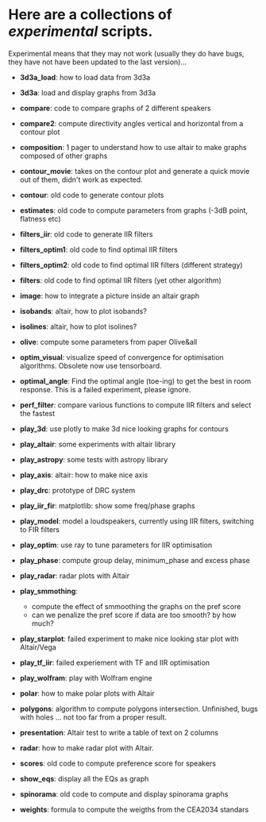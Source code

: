 # Here are a collections of *experimental* scripts.

Experimental means that they may not work (usually they do have bugs, they have not have been updated to the last  version)...

- **3d3a_load**: how to load data from 3d3a

- **3d3a**: load and display graphs from 3d3a

- **compare**: code to compare graphs of 2 different speakers

- **compare2**: compute directivity angles vertical and horizontal from a contour plot

- **composition**: 1 pager to understand how to use altair to make graphs composed of other graphs

- **contour_movie**: takes on the contour plot and generate a quick movie out of them, didn't work as expected.

- **contour**: old code to generate contour plots

- **estimates**: old code to compute parameters from graphs (-3dB point, flatness etc)

- **filters_iir**: old code to generate IIR filters

- **filters_optim1**: old code to find optimal IIR filters

- **filters_optim2**: old code to find optimal IIR filters (different strategy)

- **filters**: old code to find optimal IIR filters (yet other algorithm)

- **image**: how to integrate a picture inside an altair graph

- **isobands**: altair, how to plot isobands?

- **isolines**: altair, how to plot isolines?

- **olive**: compute some parameters from paper Olive&all

- **optim_visual**: visualize speed of convergence for optimisation algorithms. Obsolete now use tensorboard.

- **optimal_angle**: Find the optimal angle (toe-ing) to get the best in room response. This is a failed experiment, please ignore.

- **perf_filter**: compare various functions to compute IIR filters and select the fastest

- **play_3d**: use plotly to make 3d nice looking graphs for contours

- **play_altair**: some experiments with altair library

- **play_astropy**: some tests with astropy library

- **play_axis**: altair: how to make nice axis

- **play_drc**: prototype of DRC system

- **play_iir_fir**: matplotlib: show some freq/phase graphs

- **play_model**: model a loudspeakers, currently using IIR filters, switching to FIR filters

- **play_optim**: use ray to tune parameters for IIR optimisation

- **play_phase**: compute group delay, minimum_phase and excess phase

- **play_radar**: radar plots with Altair

- **play_smmothing**:

  - compute the effect of smmoothing the graphs on the pref score
  - can we penalize the pref score if data are too smooth? by how much?

- **play_starplot**: failed experiment to make nice looking star plot with Altair/Vega

- **play_tf_iir**: failed experiement with  TF and IIR optimisation

- **play_wolfram**: play with Wolfram engine

- **polar**: how to make polar plots with Altair

- **polygons**: algorithm to compute polygons intersection. Unfinished, bugs with holes ... not too far from a proper result.

- **presentation**: Altair test to write a table of text on 2 columns

- **radar**: how to make radar plot with Altair.

- **scores**: old code to compute preference score for speakers

- **show_eqs**: display all the EQs as graph

- **spinorama**: old code to compute and display spinorama graphs

- **weights**: formula to compute the weigths from the CEA2034 standars
